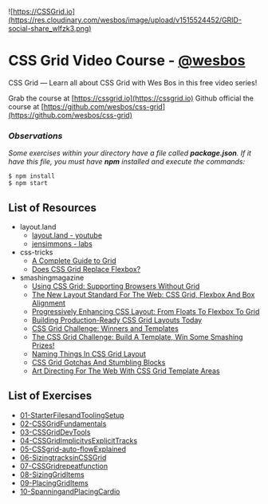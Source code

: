 ![https://CSSGrid.io](https://res.cloudinary.com/wesbos/image/upload/v1515524452/GRID-social-share_wlfzk3.png)

# CSS Grid Video Course - [@wesbos](https://github.com/wesbos)

CSS Grid — Learn all about CSS Grid with Wes Bos in this free video series!

Grab the course at [https://cssgrid.io](https://cssgrid.io)
Github official the course at [https://github.com/wesbos/css-grid](https://github.com/wesbos/css-grid)

### **_Observations_**
_Some exercises within your directory have a file called **package.json**. If it have this file, you must have **npm** installed and execute the commands:_

```
$ npm install
$ npm start
```

## List of Resources
* layout.land
  * [layout.land - youtube](https://www.layout.land/)
  * [jensimmons - labs](http://labs.jensimmons.com/)
* css-tricks
  * [A Complete Guide to Grid](https://css-tricks.com/snippets/css/complete-guide-grid/)
  * [Does CSS Grid Replace Flexbox?](https://css-tricks.com/css-grid-replace-flexbox/)
* smashingmagazine
  * [Using CSS Grid: Supporting Browsers Without Grid](https://www.smashingmagazine.com/2017/11/css-grid-supporting-browsers-without-grid/)
  * [The New Layout Standard For The Web: CSS Grid, Flexbox And Box Alignment](https://www.smashingmagazine.com/2016/11/css-grids-flexbox-box-alignment-new-layout-standard/)
  * [Progressively Enhancing CSS Layout: From Floats To Flexbox To Grid](https://www.smashingmagazine.com/2017/07/enhancing-css-layout-floats-flexbox-grid/)
  * [Building Production-Ready CSS Grid Layouts Today](https://www.smashingmagazine.com/2017/06/building-production-ready-css-grid-layout/)
  * [CSS Grid Challenge: Winners and Templates](https://www.smashingmagazine.com/2017/10/css-grid-challenge-2017-winners/)
  * [The CSS Grid Challenge: Build A Template, Win Some Smashing Prizes!](https://www.smashingmagazine.com/2017/09/the-css-grid-challenge-join-in/)
  * [Naming Things In CSS Grid Layout](https://www.smashingmagazine.com/2017/10/naming-things-css-grid-layout/)
  * [CSS Grid Gotchas And Stumbling Blocks](https://www.smashingmagazine.com/2017/09/css-grid-gotchas-stumbling-blocks/)
  * [Art Directing For The Web With CSS Grid Template Areas](https://www.smashingmagazine.com/2018/04/art-directing-web-css-grid/)


## List of Exercises

* [01-StarterFilesandToolingSetup](https://herminiotorres.github.io/cssgrid/01-StarterFilesandToolingSetup/finish.html)
* [02-CSSGridFundamentals](https://herminiotorres.github.io/cssgrid/02-CSSGridFundamentals/finish.html)
* [03-CSSGridDevTools](https://herminiotorres.github.io/cssgrid/03-CSSGridDevTools/finish.html)
* [04-CSSGridImplicitvsExplicitTracks](https://herminiotorres.github.io/cssgrid/04-CSSGridImplicitvsExplicitTracks/finish.html)
* [05-CSSgrid-auto-flowExplained](https://herminiotorres.github.io/cssgrid/05-CSSgrid-auto-flowExplained/finish.html)
* [06-SizingtracksinCSSGrid](https://herminiotorres.github.io/cssgrid/06-SizingtracksinCSSGrid/finish.html)
* [07-CSSGridrepeatfunction](https://herminiotorres.github.io/cssgrid/07-CSSGridrepeatfunction/finish.html)
* [08-SizingGridItems](https://herminiotorres.github.io/cssgrid/08-SizingGridItems/finish.html)
* [09-PlacingGridItems](https://herminiotorres.github.io/cssgrid/09-PlacingGridItems/finish.html)
* [10-SpanningandPlacingCardio](https://herminiotorres.github.io/cssgrid/10-SpanningandPlacingCardio/finish.html)
